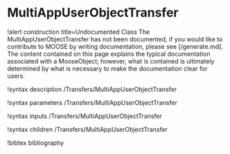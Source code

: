 <!-- MOOSE Documentation Stub: Remove this when content is added. -->

# MultiAppUserObjectTransfer

!alert construction title=Undocumented Class
The MultiAppUserObjectTransfer has not been documented, if you would like to contribute to MOOSE by
writing documentation, please see [/generate.md]. The content contained on this page explains
the typical documentation associated with a MooseObject; however, what is contained is ultimately
determined by what is necessary to make the documentation clear for users.

!syntax description /Transfers/MultiAppUserObjectTransfer

!syntax parameters /Transfers/MultiAppUserObjectTransfer

!syntax inputs /Transfers/MultiAppUserObjectTransfer

!syntax children /Transfers/MultiAppUserObjectTransfer

!bibtex bibliography
